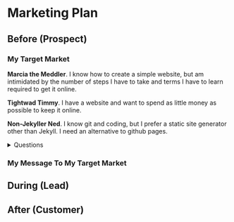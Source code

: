 # Marketing Plan

## Before (Prospect)

### My Target Market

**Marcia the Meddler**. I know how to create a simple website, but am intimidated
by the number of steps I have to take and terms I have to learn required to get it online.

**Tightwad Timmy**. I have a website and want to spend as little money as possible
to keep it online.

**Non-Jekyller Ned**. I know git and coding, but I prefer a static site generator
other than Jekyll. I need an alternative to github pages.

<details>
<summary>Questions</summary>

>What keeps them awake at night?

How to share their web creations on their computers with the world. How to communicate
all the things they have to say?

>What are they afraid of?

Being made to feel dumb / incompetent enough to share their message. Spending
money on the wrong things to solve their problem.

>What are they angry about?

The number of steps it takes to get a website online:

- cPanel
- DNS
- Domains
- FTP
- Document Root
- Web Servers

>Who are they angry at?

- StackOverflow

>What are their top daily frustrations

Solving one problem only to uncover three more. e.g. I paid for a domain name,
but now I need a web host, an FTP client, and to configure a document root.

>What trends are occurring and will occur in their lives?

Publishing content exclusively on social media. Instead of creating a website,
it's much easier to post on FaceBook or Instagram

>What do they secretly desire most?

To be heard.

>Is there a built-in bias to the way they make decisions?

Have other people been successful with this approach? If __ __ can do it,
then so can I!

>Do they have their own language or jargon?

HTML, CSS, Browser, responsive design, design.

>What magazines do they read?

SmashingMag, .net, other design magazines

>What websited do they visit?

DesignerNews, awwwards, lifehacker

>What's this person's day like?

Spends a lot of time thinking about what they would rather be doing, like publishing
their content, how they're going to solve their next problem.

>What's the main dominant emotion this market feels?

Fear. There is so much to learn through the many steps of getting a website online.

>What is the ONE thing they crave above all else?

Clarity - user validation that what they've done is not only functional, but
worthwhile to read / interact with / buy from.

</details>

### My Message To My Target Market

## During (Lead)

## After (Customer)